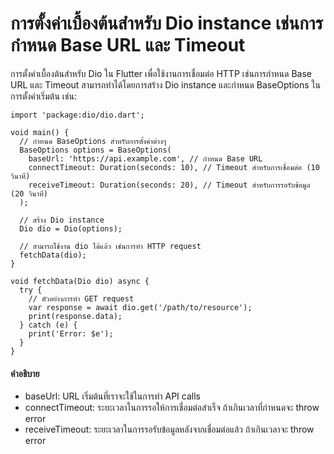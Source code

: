 # การตั้งค่าเบื้องต้นสำหรับ Dio instance เช่นการกำหนด Base URL และ Timeout

การตั้งค่าเบื้องต้นสำหรับ Dio ใน Flutter เพื่อใช้งานการเชื่อมต่อ HTTP เช่นการกำหนด Base URL และ Timeout สามารถทำได้โดยการสร้าง Dio instance และกำหนด BaseOptions ในการตั้งค่าเริ่มต้น เช่น:

```
import 'package:dio/dio.dart';

void main() {
  // กำหนด BaseOptions สำหรับการตั้งค่าต่างๆ
  BaseOptions options = BaseOptions(
    baseUrl: 'https://api.example.com', // กำหนด Base URL
    connectTimeout: Duration(seconds: 10), // Timeout สำหรับการเชื่อมต่อ (10 วินาที)
    receiveTimeout: Duration(seconds: 20), // Timeout สำหรับการรอรับข้อมูล (20 วินาที)
  );

  // สร้าง Dio instance
  Dio dio = Dio(options);

  // สามารถใช้งาน dio ได้แล้ว เช่นการทำ HTTP request
  fetchData(dio);
}

void fetchData(Dio dio) async {
  try {
    // ตัวอย่างการทำ GET request
    var response = await dio.get('/path/to/resource');
    print(response.data);
  } catch (e) {
    print('Error: $e');
  }
}
```

#### คำอธิบาย
- baseUrl: URL เริ่มต้นที่เราจะใช้ในการทำ API calls
- connectTimeout: ระยะเวลาในการรอให้การเชื่อมต่อสำเร็จ ถ้าเกินเวลาที่กำหนดจะ throw error
- receiveTimeout: ระยะเวลาในการรอรับข้อมูลหลังจากเชื่อมต่อแล้ว ถ้าเกินเวลาจะ throw error